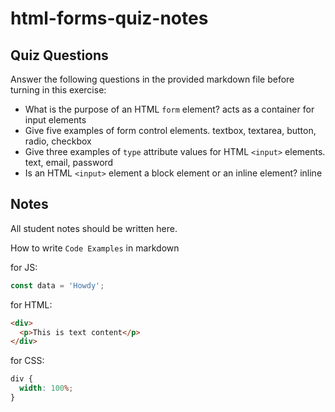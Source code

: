 # html-forms-quiz-notes

## Quiz Questions

Answer the following questions in the provided markdown file before turning in this exercise:

- What is the purpose of an HTML `form` element?
  acts as a container for input elements
- Give five examples of form control elements.
  textbox, textarea, button, radio, checkbox
- Give three examples of `type` attribute values for HTML `<input>` elements.
  text, email, password
- Is an HTML `<input>` element a block element or an inline element?
  inline

## Notes

All student notes should be written here.

How to write `Code Examples` in markdown

for JS:

```javascript
const data = 'Howdy';
```

for HTML:

```html
<div>
  <p>This is text content</p>
</div>
```

for CSS:

```css
div {
  width: 100%;
}
```
